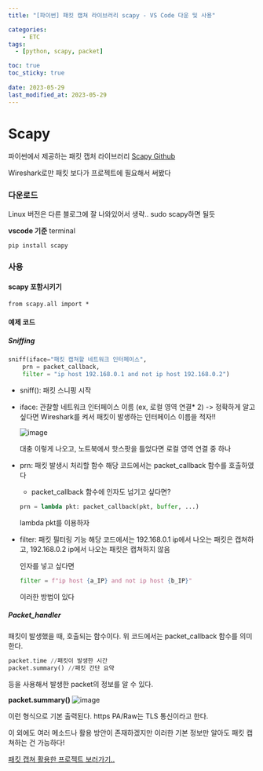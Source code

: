 ```yaml
---
title: "[파이썬] 패킷 캡쳐 라이브러리 scapy - VS Code 다운 및 사용"

categories:
    - ETC
tags:
  - [python, scapy, packet]

toc: true
toc_sticky: true
 
date: 2023-05-29
last_modified_at: 2023-05-29
---
```


# Scapy
파이썬에서 제공하는 패킷 캡처 라이브러리
[Scapy Github](https://github.com/secdev/scapy)



Wireshark로만 패킷 보다가 프로젝트에 필요해서 써봤다

### 다운로드
Linux 버전은 다른 블로그에 잘 나와있어서 생략..
sudo scapy하면 될듯

**vscode 기준**
terminal
```
pip install scapy
```

### 사용
#### scapy 포함시키기
```
from scapy.all import *
```

#### 예제 코드
##### Sniffing
```python
sniff(iface="패킷 캡쳐할 네트워크 인터페이스",
    prn = packet_callback,
    filter = "ip host 192.168.0.1 and not ip host 192.168.0.2")
```
- sniff(): 패킷 스니핑 시작
- iface: 관찰할 네트워크 인터페이스 이름 (ex, 로컬 영역 연결* 2)
    -> 정확하게 알고싶다면 Wireshark를 켜서 패킷이 발생하는 인터페이스 이름을 적자!!


    ![image](https://github.com/ssoxong/ssoxong.github.io/assets/112956015/de9ad7cd-31ea-46a3-9b48-a56ef6a38a53)


    대충 이렇게 나오고, 
    노트북에서 핫스팟을 틀었다면 로컬 영역 연결 중 하나

- prn: 패킷 발생시 처리할 함수
    해당 코드에서는 packet_callback 함수를 호출하였다

    - packet_callback 함수에 인자도 넘기고 싶다면?
    ```python
    prn = lambda pkt: packet_callback(pkt, buffer, ...)
    ```
    lambda pkt를 이용하자

- filter: 패킷 필터링 기능
    해당 코드에서는 192.168.0.1 ip에서 나오는 패킷은 캡쳐하고, 192.168.0.2 ip에서 나오는 패킷은 캡쳐하지 않음

    인자를 넣고 싶다면
    ```python
    filter = f"ip host {a_IP} and not ip host {b_IP}"
    ```
    이러한 방법이 있다

##### Packet_handler
패킷이 발생했을 때, 호출되는 함수이다. 
위 코드에서는 packet_callback 함수를 의미한다.

```python
packet.time //패킷이 발생한 시간
packet.summary() //패킷 간단 요약
```
등을 사용해서 발생한 packet의 정보를 알 수 있다.

**packet.summary()**
![image](https://github.com/ssoxong/ssoxong.github.io/assets/112956015/8ca3bbe6-ef57-4638-b9db-ecadc6f7b23a)

이런 형식으로 기본 출력된다.
https PA/Raw는 TLS 통신이라고 한다.

이 외에도 여러 메소드나 활용 방안이 존재하겠지만 이러한 기본 정보만 알아도 패킷 캡쳐하는 건 가능하다!

[패킷 캡쳐 활용한 프로젝트 보러가기..](https://github.com/ssoxong/NP-smart_plug_packet/tree/main)